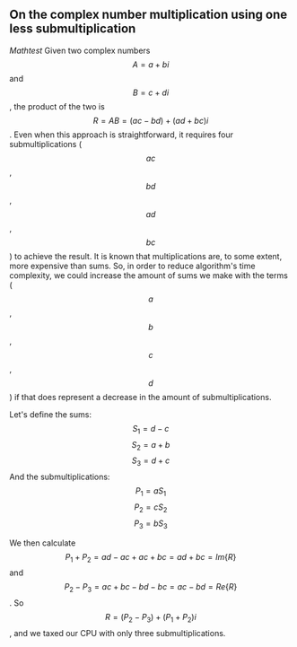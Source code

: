 ## On the complex number multiplication using one less submultiplication

$Math test$
Given two complex numbers $$A=a+bi$$ and $$B=c+di$$, the product of the two is $$R=AB=(ac-bd) + (ad+bc)i$$.
Even when this approach is straightforward, it requires four submultiplications ($$ac$$, $$bd$$, $$ad$$, $$bc$$) to achieve the result. It is known that multiplications are, to some extent, more expensive than sums. So, in order to reduce algorithm's time complexity, we could increase the amount of sums we make with the terms ($$a$$, $$b$$, $$c$$, $$d$$) if that does represent a decrease in the amount of submultiplications.

Let's define the sums: 
$$S_1 = d-c$$
$$S_2 = a+b$$
$$S_3=d+c$$
And the submultiplications:
$$P_1=aS_1$$
$$P_2=cS_2$$
$$P_3=bS_3$$

We then calculate $$P_1+P_2=ad-ac+ac+bc=ad+bc=Im\{R\}$$ and $$P_2-P_3=ac+bc-bd-bc=ac-bd=Re\{R\}$$.
So $$R=(P_2-P_3)+(P_1+P_2)i$$, and we taxed our CPU with only three submultiplications.
